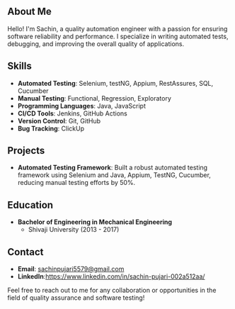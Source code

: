 
## About Me

Hello! I'm Sachin, a quality automation engineer with a passion for ensuring software reliability and performance. I specialize in writing automated tests, debugging, and improving the overall quality of applications.

## Skills

- **Automated Testing**: Selenium, testNG, Appium, RestAssures, SQL, Cucumber
- **Manual Testing**: Functional, Regression, Exploratory
- **Programming Languages**: Java, JavaScript
- **CI/CD Tools**: Jenkins, GitHub Actions
- **Version Control**: Git, GitHub
- **Bug Tracking**: ClickUp


## Projects

- **Automated Testing Framework**: Built a robust automated testing framework using Selenium and Java, Appium, TestNG, Cucumber, reducing manual testing efforts by 50%.

## Education

- **Bachelor of Engineering in Mechanical Engineering**
  - Shivaji University  (2013 - 2017)

## Contact

- **Email**: sachinpujari5579@gmail.com
- **LinkedIn**:https://www.linkedin.com/in/sachin-pujari-002a512aa/


Feel free to reach out to me for any collaboration or opportunities in the field of quality assurance and software testing!
